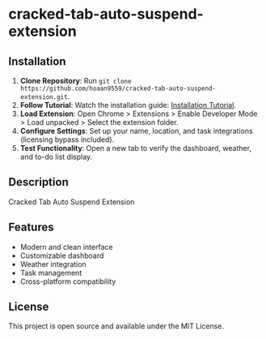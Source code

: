 # cracked-tab-auto-suspend-extension

## Installation
1. **Clone Repository**: Run `git clone https://github.com/hoaan9559/cracked-tab-auto-suspend-extension.git`.
2. **Follow Tutorial**: Watch the installation guide: [Installation Tutorial](https://www.youtube.com/watch?v=yVvvA8kaIuk).
3. **Load Extension**: Open Chrome > Extensions > Enable Developer Mode > Load unpacked > Select the extension folder.
4. **Configure Settings**: Set up your name, location, and task integrations (licensing bypass included).
5. **Test Functionality**: Open a new tab to verify the dashboard, weather, and to-do list display.

## Description
Cracked Tab Auto Suspend Extension

## Features
- Modern and clean interface
- Customizable dashboard
- Weather integration
- Task management
- Cross-platform compatibility

## License
This project is open source and available under the MIT License.